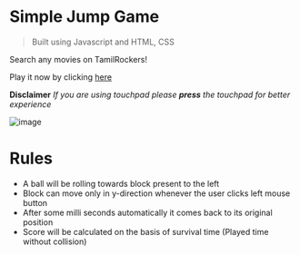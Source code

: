 # Simple Jump Game
> Built using Javascript and HTML, CSS

Search any movies on TamilRockers!

Play it now by clicking [here](https://vilasrhegde.github.io/jump/)

**Disclaimer**
*If you are using touchpad please **press** the touchpad for better experience*

![image](https://user-images.githubusercontent.com/85540091/188561052-8a3b9a43-d864-413d-aa5f-921fd5a54633.png)


# Rules
- A ball will be rolling towards block present to the left
- Block can move only in y-direction whenever the user clicks left mouse button
- After some milli seconds automatically it comes back to its original position
- Score will be calculated on the basis of survival time (Played time without collision)
